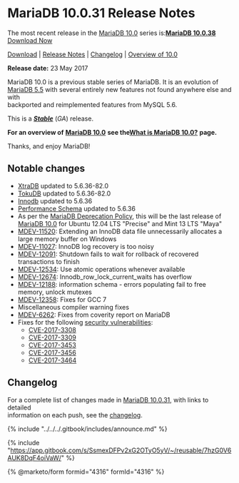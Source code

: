 # MariaDB 10.0.31 Release Notes

The most recent release in the [MariaDB 10.0](changes-improvements-in-mariadb-10-0.md) series is:[**MariaDB 10.0.38**](mariadb-10038-release-notes.md) [Download Now](https://downloads.mariadb.org/mariadb/10.0.38)

[Download](https://downloads.mariadb.org/mariadb/10.0.31) | [Release Notes](mariadb-10031-release-notes.md) | [Changelog](../../changelogs/changelogs-mariadb-100-series/mariadb-10031-changelog.md) | [Overview of 10.0](changes-improvements-in-mariadb-10-0.md)

**Release date:** 23 May 2017

MariaDB 10.0 is a previous stable series of MariaDB. It is an evolution of [MariaDB 5.5](../release-notes-mariadb-5-5-series/changes-improvements-in-mariadb-5-5.md) with several entirely new features not found anywhere else and with\
backported and reimplemented features from MySQL 5.6.

This is a [_**Stable**_](../../about/release-criteria.md) (_GA_) release.

**For an overview of** [**MariaDB 10.0**](changes-improvements-in-mariadb-10-0.md) **see the**[**What is MariaDB 10.0?**](changes-improvements-in-mariadb-10-0.md) **page.**

Thanks, and enjoy MariaDB!

## Notable changes

* [XtraDB](https://app.gitbook.com/s/SsmexDFPv2xG2OTyO5yV/server-usage/storage-engines/innodb) updated to 5.6.36-82.0
* [TokuDB](https://app.gitbook.com/s/SsmexDFPv2xG2OTyO5yV/server-usage/storage-engines/legacy-storage-engines/tokudb) updated to 5.6.36-82.0
* [Innodb](https://app.gitbook.com/s/SsmexDFPv2xG2OTyO5yV/server-usage/storage-engines/innodb) updated to 5.6.36
* [Performance Schema](https://app.gitbook.com/s/SsmexDFPv2xG2OTyO5yV/reference/system-tables/performance-schema) updated to 5.6.36
* As per the [MariaDB Deprecation Policy](../../about/platform-deprecation-policy.md), this will be the last release of [MariaDB 10.0](changes-improvements-in-mariadb-10-0.md) for Ubuntu 12.04 LTS "Precise" and Mint 13 LTS "Maya"
* [MDEV-11520](https://jira.mariadb.org/browse/MDEV-11520): Extending an InnoDB data file unnecessarily allocates a large memory buffer on Windows
* [MDEV-11027](https://jira.mariadb.org/browse/MDEV-11027): InnoDB log recovery is too noisy
* [MDEV-12091](https://jira.mariadb.org/browse/MDEV-12091): Shutdown fails to wait for rollback of recovered transactions to finish
* [MDEV-12534](https://jira.mariadb.org/browse/MDEV-12534): Use atomic operations whenever available
* [MDEV-12674](https://jira.mariadb.org/browse/MDEV-12674): Innodb\_row\_lock\_current\_waits has overflow
* [MDEV-12188](https://jira.mariadb.org/browse/MDEV-12188): information schema - errors populating fail to free memory, unlock mutexes
* [MDEV-12358](https://jira.mariadb.org/browse/MDEV-12358): Fixes for GCC 7
* Miscellaneous compiler warning fixes
* [MDEV-6262](https://jira.mariadb.org/browse/MDEV-6262): Fixes from coverity report on MariaDB
* Fixes for the following [security vulnerabilities](https://app.gitbook.com/s/SsmexDFPv2xG2OTyO5yV/security/securing-mariadb/security):
  * [CVE-2017-3308](https://cve.mitre.org/cgi-bin/cvename.cgi?name=CVE-2017-3308)
  * [CVE-2017-3309](https://cve.mitre.org/cgi-bin/cvename.cgi?name=CVE-2017-3309)
  * [CVE-2017-3453](https://cve.mitre.org/cgi-bin/cvename.cgi?name=CVE-2017-3453)
  * [CVE-2017-3456](https://cve.mitre.org/cgi-bin/cvename.cgi?name=CVE-2017-3456)
  * [CVE-2017-3464](https://cve.mitre.org/cgi-bin/cvename.cgi?name=CVE-2017-3464)

## Changelog

For a complete list of changes made in [MariaDB 10.0.31](mariadb-10031-release-notes.md), with links to detailed\
information on each push, see the [changelog](../../changelogs/changelogs-mariadb-100-series/mariadb-10031-changelog.md).

{% include "../../../.gitbook/includes/announce.md" %}

{% include "https://app.gitbook.com/s/SsmexDFPv2xG2OTyO5yV/~/reusable/7hzG0V6AUK8DqF4oiVaW/" %}

{% @marketo/form formid="4316" formId="4316" %}
